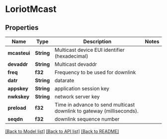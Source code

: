 # LoriotMcast

## Properties

Name | Type | Description | Notes
------------ | ------------- | ------------- | -------------
**mcasteui** | **String** | Multicast device EUI identifier (hexadecimal) | 
**devaddr** | **String** | Multicast devaddr | 
**freq** | **f32** | Frequency to be used for downlink | 
**datr** | **String** | datarate | 
**appskey** | **String** | application session key | 
**nwkskey** | **String** | network server key | 
**preload** | **f32** | Time in advance to send multicast downlink to gateway (milliseconds). | 
**seqdn** | **f32** | downlink sequence number | 

[[Back to Model list]](../README.md#documentation-for-models) [[Back to API list]](../README.md#documentation-for-api-endpoints) [[Back to README]](../README.md)


